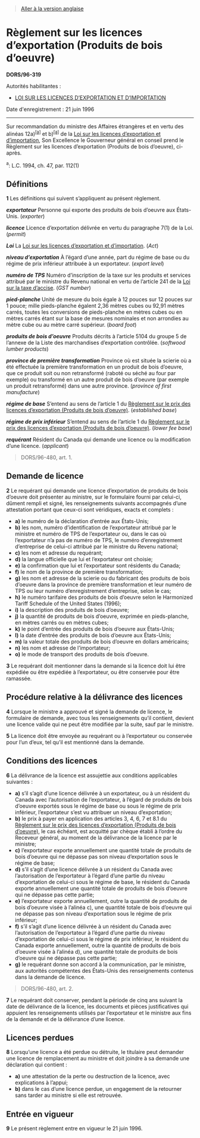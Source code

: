 > [Aller à la version anglaise](/en/Regulations/Statutory%20Orders%20and%20Regulations/96/319.md)

# Règlement sur les licences d’exportation (Produits de bois d’oeuvre)

**DORS/96-319**

Autorités habilitantes : 
- [LOI SUR LES LICENCES D’EXPORTATION ET D’IMPORTATION](/fr/Lois/Lois%20révisées%20du%20Canada/E/E-19.md)

Date d'enregistrement : 21 juin 1996

----------

Sur recommandation du ministre des Affaires étrangères et en vertu des alinéas 12a)<sup><a href='#footnotea_f'>[a]</a></sup> et b)<sup><a href='#footnotea_f'>[a]</a></sup> de la [Loi sur les licences d’exportation et d’importation](/fr/Lois/Lois%20révisées%20du%20Canada/E/E-19.md), Son Excellence le Gouverneur général en conseil prend le Règlement sur les licences d’exportation (Produits de bois d’oeuvre), ci-après.

<a name='footnotea_f'><sup>a</sup></a>: L.C. 1994, ch. 47, par. 112(1)<br />




## Définitions


**1** Les définitions qui suivent s’appliquent au présent règlement.

***exportateur*** Personne qui exporte des produits de bois d’oeuvre aux États-Unis. (*exporter*)

***licence*** Licence d’exportation délivrée en vertu du paragraphe 7(1) de la Loi. (*permit*)

***Loi*** La [Loi sur les licences d’exportation et d’importation](/fr/Lois/Lois%20révisées%20du%20Canada/E/E-19.md). (*Act*)

***niveau d’exportation*** À l’égard d’une année, part du régime de base ou du régime de prix inférieur attribuée à un exportateur. (*export level*)

***numéro de TPS*** Numéro d’inscription de la taxe sur les produits et services attribué par le ministre du Revenu national en vertu de l’article 241 de la [Loi sur la taxe d’accise](/fr/Lois/Lois%20révisées%20du%20Canada/E/E-15.md). (*GST number*)

***pied-planche*** Unité de mesure du bois égale à 12 pouces sur 12 pouces sur 1 pouce; mille pieds-planche égalent 2,36 mètres cubes ou 92,91 mètres carrés, toutes les conversions de pieds-planche en mètres cubes ou en mètres carrés étant sur la base de mesures nominales et non arrondies au mètre cube ou au mètre carré supérieur. (*board foot*)

***produits de bois d’oeuvre*** Produits décrits à l’article 5104 du groupe 5 de l’annexe de la Liste des marchandises d’exportation contrôlée. (*softwood lumber products*)

***province de première transformation*** Province où est située la scierie où a été effectuée la première transformation en un produit de bois d’oeuvre, que ce produit soit ou non retransformé (raboté ou séché au four par exemple) ou transformé en un autre produit de bois d’oeuvre (par exemple un produit retransformé) dans une autre province. (*province of first manufacture*)

***régime de base*** S’entend au sens de l’article 1 du [Règlement sur le prix des licences d’exportation (Produits de bois d’oeuvre)](/fr/Règlements/Décrets,%20ordonnances%20et%20règlements%20statutaires/96/317.md). (*established base*)

***régime de prix inférieur*** S’entend au sens de l’article 1 du [Règlement sur le prix des licences d’exportation (Produits de bois d’oeuvre)](/fr/Règlements/Décrets,%20ordonnances%20et%20règlements%20statutaires/96/317.md). (*lower fee base*)

***requérant*** Résident du Canada qui demande une licence ou la modification d’une licence. (*applicant*) 
> DORS/96-480, art. 1.





## Demande de licence


**2** Le requérant qui demande une licence d’exportation de produits de bois d’oeuvre doit présenter au ministre, sur le formulaire fourni par celui-ci, dûment rempli et signé, les renseignements suivants accompagnés d’une attestation portant que ceux-ci sont véridiques, exacts et complets :
- **a)** le numéro de la déclaration d’entrée aux États-Unis;
- **b)** les nom, numéro d’identification de l’exportateur attribué par le ministre et numéro de TPS de l’exportateur ou, dans le cas où l’exportateur n’a pas de numéro de TPS, le numéro d’enregistrement d’entreprise de celui-ci attribué par le ministre du Revenu national;
- **c)** les nom et adresse du requérant;
- **d)** la langue officielle que lui et l’exportateur ont choisie;
- **e)** la confirmation que lui et l’exportateur sont résidents du Canada;
- **f)** le nom de la province de première transformation;
- **g)** les nom et adresse de la scierie ou du fabricant des produits de bois d’oeuvre dans la province de première transformation et leur numéro de TPS ou leur numéro d’enregistrement d’entreprise, selon le cas;
- **h)** le numéro tarifaire des produits de bois d’oeuvre selon le Harmonized Tariff Schedule of the United States (1996);
- **i)** la description des produits de bois d’oeuvre;
- **j)** la quantité de produits de bois d’oeuvre, exprimée en pieds-planche, en mètres carrés ou en mètres cubes;
- **k)** le point d’entrée des produits de bois d’oeuvre aux États-Unis;
- **l)** la date d’entrée des produits de bois d’oeuvre aux États-Unis;
- **m)** la valeur totale des produits de bois d’oeuvre en dollars américains;
- **n)** les nom et adresse de l’importateur;
- **o)** le mode de transport des produits de bois d’oeuvre.



**3** Le requérant doit mentionner dans la demande si la licence doit lui être expédiée ou être expédiée à l’exportateur, ou être conservée pour être ramassée.




## Procédure relative à la délivrance des licences


**4** Lorsque le ministre a approuvé et signé la demande de licence, le formulaire de demande, avec tous les renseignements qu’il contient, devient une licence valide qui ne peut être modifiée par la suite, sauf par le ministre.



**5** La licence doit être envoyée au requérant ou à l’exportateur ou conservée pour l’un d’eux, tel qu’il est mentionné dans la demande.




## Conditions des licences


**6** La délivrance de la licence est assujettie aux conditions applicables suivantes :
- **a)** s’il s’agit d’une licence délivrée à un exportateur, ou à un résident du Canada avec l’autorisation de l’exportateur, à l’égard de produits de bois d’oeuvre exportés sous le régime de base ou sous le régime de prix inférieur, l’exportateur s’est vu attribuer un niveau d’exportation;
- **b)** le prix à payer en application des articles 3, 4, 6, 7 et 8.1 du [Règlement sur le prix des licences d’exportation (Produits de bois d’oeuvre)](/fr/Règlements/Décrets,%20ordonnances%20et%20règlements%20statutaires/96/317.md), le cas échéant, est acquitté par chèque établi à l’ordre du Receveur général, au moment de la délivrance de la licence par le ministre;
- **c)** l’exportateur exporte annuellement une quantité totale de produits de bois d’oeuvre qui ne dépasse pas son niveau d’exportation sous le régime de base;
- **d)** s’il s’agit d’une licence délivrée à un résident du Canada avec l’autorisation de l’exportateur à l’égard d’une partie du niveau d’exportation de celui-ci sous le régime de base, le résident du Canada exporte annuellement une quantité totale de produits de bois d’oeuvre qui ne dépasse pas cette partie;
- **e)** l’exportateur exporte annuellement, outre la quantité de produits de bois d’oeuvre visée à l’alinéa c), une quantité totale de bois d’oeuvre qui ne dépasse pas son niveau d’exportation sous le régime de prix inférieur;
- **f)** s’il s’agit d’une licence délivrée à un résident du Canada avec l’autorisation de l’exportateur à l’égard d’une partie du niveau d’exportation de celui-ci sous le régime de prix inférieur, le résident du Canada exporte annuellement, outre la quantité de produits de bois d’oeuvre visée à l’alinéa d), une quantité totale de produits de bois d’oeuvre qui ne dépasse pas cette partie;
- **g)** le requérant donne son accord à la communication, par le ministre, aux autorités compétentes des États-Unis des renseignements contenus dans la demande de licence.
> DORS/96-480, art. 2.




**7** Le requérant doit conserver, pendant la période de cinq ans suivant la date de délivrance de la licence, les documents et pièces justificatives qui appuient les renseignements utilisés par l’exportateur et le ministre aux fins de la demande et de la délivrance d’une licence.




## Licences perdues


**8** Lorsqu’une licence a été perdue ou détruite, le titulaire peut demander une licence de remplacement au ministre et doit joindre à sa demande une déclaration qui contient :
- **a)** une attestation de la perte ou destruction de la licence, avec explications à l’appui;
- **b)** dans le cas d’une licence perdue, un engagement de la retourner sans tarder au ministre si elle est retrouvée.




## Entrée en vigueur


**9** Le présent règlement entre en vigueur le 21 juin 1996.



